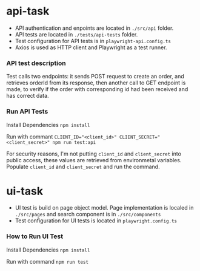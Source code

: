 # api-task

 - API authentication and enpoints are located in `./src/api` folder. 
 - API tests are located in `./tests/api-tests` folder. 
 - Test configuration for API tests is in `playwright-api.config.ts` 
 - Axios is used as HTTP client and Playwright as a test runner.

### API test description 
Test calls two endpoints: it sends POST request to create an order, and retrieves orderId from its response, then another call to GET endpoint is made, to verify if the order with corresponding id had been received and has correct data.

### Run API Tests 

Install Dependencies `npm install`

Run with commant 
`CLIENT_ID="<client_id>" CLIENT_SECRET="<client_secret>" npm run test:api`

For security reasons, I'm not putting `client_id` and `client_secret` into public access, these values are retrieved from environmetal variables. Populate `client_id` and `client_secret` and run the command.


# ui-task

- UI test is build on page object model. Page implementation is localed in `./src/pages` and search component is in `./src/components`
- Test configuration for UI tests is located in `playwright.config.ts`

### How to Run UI Test

Install Dependencies `npm install`

Run with command `npm run test`

